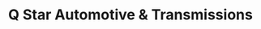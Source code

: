 ---
title: "Q Star Automotive & Transmissions"
url: /erie/q-star-automotive-und-transmissions/
shop: Autowerkstatt
---